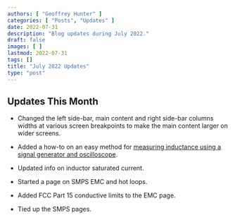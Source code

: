 ```yaml
---
authors: [ "Geoffrey Hunter" ]
categories: [ "Posts", "Updates" ]
date: 2022-07-31
description: "Blog updates during July 2022."
draft: false
images: [ ]
lastmod: 2022-07-31
tags: []
title: "July 2022 Updates"
type: "post"
---
```


## Updates This Month

* Changed the left side-bar, main content and right side-bar columns widths at various screen breakpoints to make the main content larger on wider screens.

* Added a how-to on an easy method for [measuring inductance using a signal generator and oscilloscope](/electronics/components/inductors/#how-to-measure-inductance-in-an-electronics-lab).

* Updated info on inductor saturated current.

* Started a page on SMPS EMC and hot loops.

* Added FCC Part 15 conductive limits to the EMC page.

* Tied up the SMPS pages.
